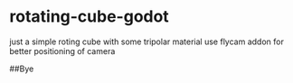 # rotating-cube-godot

just a simple roting cube with some tripolar material
use flycam addon for better positioning of camera

##Bye
